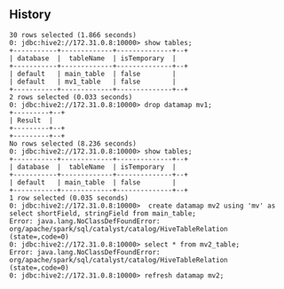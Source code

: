 ## History

	30 rows selected (1.866 seconds)
	0: jdbc:hive2://172.31.0.8:10000> show tables;
	+-----------+-------------+--------------+--+
	| database  |  tableName  | isTemporary  |
	+-----------+-------------+--------------+--+
	| default   | main_table  | false        |
	| default   | mv1_table   | false        |
	+-----------+-------------+--------------+--+
	2 rows selected (0.033 seconds)
	0: jdbc:hive2://172.31.0.8:10000> drop datamap mv1;
	+---------+--+
	| Result  |
	+---------+--+
	+---------+--+
	No rows selected (8.236 seconds)
	0: jdbc:hive2://172.31.0.8:10000> show tables;
	+-----------+-------------+--------------+--+
	| database  |  tableName  | isTemporary  |
	+-----------+-------------+--------------+--+
	| default   | main_table  | false        |
	+-----------+-------------+--------------+--+
	1 row selected (0.035 seconds)
	0: jdbc:hive2://172.31.0.8:10000>  create datamap mv2 using 'mv' as select shortField, stringField from main_table;
	Error: java.lang.NoClassDefFoundError: org/apache/spark/sql/catalyst/catalog/HiveTableRelation (state=,code=0)
	0: jdbc:hive2://172.31.0.8:10000> select * from mv2_table;
	Error: java.lang.NoClassDefFoundError: org/apache/spark/sql/catalyst/catalog/HiveTableRelation (state=,code=0)
	0: jdbc:hive2://172.31.0.8:10000> refresh datamap mv2;
